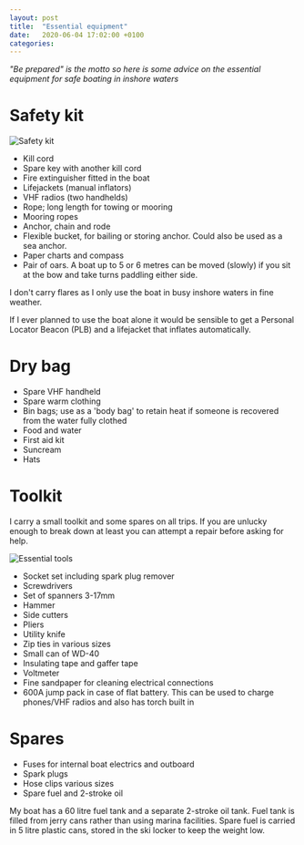 ```yaml
---
layout: post
title:  "Essential equipment"
date:   2020-06-04 17:02:00 +0100
categories:
---
```

*"Be prepared" is the motto so here is some advice on the essential equipment for safe boating in inshore waters*

# Safety kit

![Safety kit](/budget-boating/images/safety.png)

- Kill cord
- Spare key with another kill cord
- Fire extinguisher fitted in the boat
- Lifejackets (manual inflators)
- VHF radios (two handhelds)
- Rope; long length for towing or mooring
- Mooring ropes
- Anchor, chain and rode
- Flexible bucket, for bailing or storing anchor. Could also be used as a sea anchor.
- Paper charts and compass
- Pair of oars. A boat up to 5 or 6 metres can be moved (slowly) if you sit at the bow and take turns paddling either side.

I don't carry flares as I only use the boat in busy inshore waters in fine weather.

If I ever planned to use the boat alone it would be sensible to get a Personal Locator Beacon (PLB) and a lifejacket that inflates automatically.

# Dry bag
- Spare VHF handheld
- Spare warm clothing
- Bin bags; use as a 'body bag' to retain heat if someone is recovered from the water fully clothed
- Food and water
- First aid kit
- Suncream
- Hats

# Toolkit
I carry a small toolkit and some spares on all trips. If you are unlucky enough to break down at least you can attempt a repair before asking for help.

![Essential tools](/budget-boating/images/tools.png)

- Socket set including spark plug remover
- Screwdrivers
- Set of spanners 3-17mm
- Hammer
- Side cutters
- Pliers
- Utility knife
- Zip ties in various sizes
- Small can of WD-40
- Insulating tape and gaffer tape
- Voltmeter
- Fine sandpaper for cleaning electrical connections
- 600A jump pack in case of flat battery. This can be used to charge phones/VHF radios and also has torch built in

# Spares
- Fuses for internal boat electrics and outboard
- Spark plugs
- Hose clips various sizes
- Spare fuel and 2-stroke oil

My boat has a 60 litre fuel tank and a separate 2-stroke oil tank. Fuel tank is filled from jerry cans rather than using marina facilities. Spare fuel is carried in 5 litre plastic cans, stored in the ski locker to keep the weight low.
